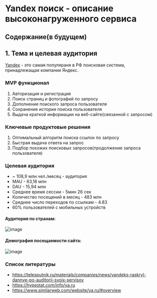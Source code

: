 # Yandex поиск - описание высоконагруженного сервиса
## Содержание(в будущем)
## 1. Тема и целевая аудитория
[Yandex](https://ya.ru) - это самая популяраня в РФ поисковая система, принадлежащая компании Яндекс.
### MVP функционал
1. Авторизация и регистрация
2. Поиск страниц и фотографий по запросу
3. Дополнение поиского запроса пользователя
4. Сохранение истории поиска пользователя
5. Выдача краткой информации на веб-сайте(связанной с запросом)

### Ключевые продуктовые решения
1. Оптимальный алгоритм поиска ссылок по запросу
2. Быстрая выдача ответа на запрос
3. Подбор похожих поисковых запросов(продолжение запроса пользователя)
### Целевая аудитория
* ~ 108,9 млн.чел./месяц - аудитория
* MAU - 63,18 млн
* DAU - 15,94 млн
* Среднее время сессии - 5мин 26 сек
* Количество посещений в месяц - 483 млн
* Среднее число переходов по ссылкам - 4.83
* 60% пользователей с мобильных устройств
#### Аудитория по странам:
![image](https://github.com/user-attachments/assets/d24f0fa7-cc0d-41ae-8919-a88f7957c530)
#### Демография посещаемости сайта:
![image](https://github.com/user-attachments/assets/342f66e4-569e-42f0-bab5-3f9da7d1e42d)
### Список литературы
* https://telesputnik.ru/materials/companies/news/yandeks-raskryl-dannye-po-auditorii-svoix-servisov
* https://hypestat.com/info/ya.ru
* https://www.similarweb.com/website/ya.ru/#overview
